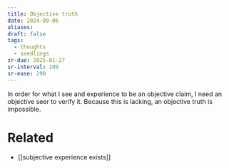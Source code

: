 ```yaml
---
title: Objective truth
date: 2024-09-06
aliases: 
draft: false
tags:
  - thoughts
  - seedlings
sr-due: 2025-01-27
sr-interval: 109
sr-ease: 290
---
```

In order for what I see and experience to be an objective claim, I need an objective seer to verify it. Because this is lacking, an objective truth is impossible.

# Related

- [[subjective experience exists]]